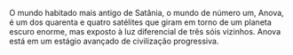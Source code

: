 ﻿O mundo habitado mais antigo de Satânia, o mundo de número um, Anova, é um dos quarenta e quatro satélites que giram em torno de um planeta escuro enorme, mas exposto à luz diferencial de três sóis vizinhos. Anova está em um estágio avançado de civilização progressiva.